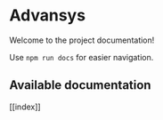 # Advansys

Welcome to the project documentation!

Use `npm run docs` for easier navigation.

## Available documentation

[[index]]
